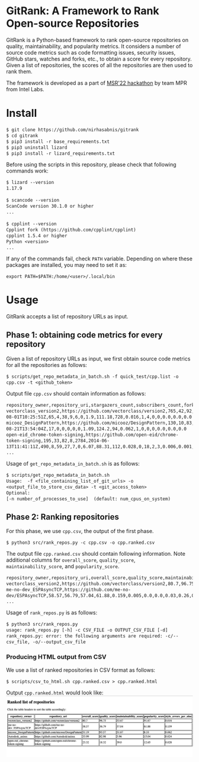 # GitRank: A Framework to Rank Open-source Repositories

GitRank is a Python-based framework to rank open-source repositories on quality, maintainability, and popularity metrics. It considers a number of source code metrics such as code formatting issues, security issues, GitHub stars, watches and forks, etc., to obtain a score for every repository. Given a list of repositories, the scores of all the repositories are then used to rank them.

The framework is developed as a part of [MSR'22 hackathon](https://conf.researchr.org/track/msr-2022/msrhackathon2022) by team MPR from Intel Labs.

# Install

```
$ git clone https://github.com/nirhasabnis/gitrank
$ cd gitrank
$ pip3 install -r base_requirements.txt
$ pip3 uninstall lizard
$ pip3 install -r lizard_requirements.txt
```

Before using the scripts in this repository, please check that following commands work:
```
$ lizard --version
1.17.9

$ scancode --version
ScanCode version 30.1.0 or higher
...

$ cpplint --version
Cpplint fork (https://github.com/cpplint/cpplint)
cpplint 1.5.4 or higher
Python <version> 
...
```

If any of the commands fail, check `PATH` variable. Depending on where these packages are installed, you may need to set it as:
```
export PATH=$PATH:/home/<user>/.local/bin
```

# Usage

GitRank accepts a list of repository URLs as input.

## Phase 1: obtaining code metrics for every repository

Given a list of repository URLs as input, we first obtain source code metrics for all the repositories as follows:
```
$ scripts/get_repo_metadata_in_batch.sh -f quick_test/cpp.list -o cpp.csv -t <github_token>
```

Output file `cpp.csv` should contain information as follows:
```
repository_owner,repository_uri,stargazers_count,subscribers_count,forks_count,open_issues,repo_age_in_days,created_at,num_commits,open_issues_and_pr_now,closed_issues_and_pr_over_two_year,closed_issues_and_pr_over_one_year,closed_issues_and_pr_over_six_months,closed_issues_and_pr_over_one_month,average_cyclomatic_complexity_for_repo,average_maintainability_index_for_repo,style_errors,style_errors_per_nloc,is_valid_license,security_notes,security_warnings,security_errors,security_notes_per_nloc,security_warnings_per_nloc,security_errors_per_nloc
vectorclass_version2,https://github.com/vectorclass/version2,765,42,92,4,909,2019-08-01T10:25:51Z,65,4,38,9,6,0,1.9,111.18,728,0.016,1,4,0,0,0.0,0.0,0.0
micooz_DesignPattern,https://github.com/micooz/DesignPattern,130,10,83,1,2350,2015-08-21T13:54:04Z,17,0,0,0,0,0,1.09,124.2,94,0.062,1,0,0,0,0.0,0.0,0.0
open-eid_chrome-token-signing,https://github.com/open-eid/chrome-token-signing,195,33,82,8,2784,2014-06-13T11:41:11Z,490,8,59,27,7,0,6.07,88.31,112,0.028,0,18,2,3,0.006,0.001,0.001
...
```

Usage of `get_repo_metadata_in_batch.sh` is as follows:
```
$ scripts/get_repo_metadata_in_batch.sh 
Usage:  -f <file_containing_list_of_git_urls> -o <output_file_to_store_csv_data> -t <git_access_token>
Optional:
[-n number_of_processes_to_use]  (default: num_cpus_on_system)
```

## Phase 2: Ranking repositories

For this phase, we use `cpp.csv`, the output of the first phase.
```
$ python3 src/rank_repos.py -c cpp.csv -o cpp.ranked.csv
```

The output file `cpp.ranked.csv` should contain following information. Note additional columns for `overall_score`, `quality_score`, `maintainability_score`, and `popularity_score`.
```
repository_owner,repository_uri,overall_score,quality_score,maintainability_score,popularity_score,style_errors_per_nloc,security_notes_per_nloc,security_warnings_per_nloc,security_errors_per_nloc,subscribers_count_by_age,stargazers_count_by_age,forks_count_by_age,average_cyclomatic_complexity_for_repo_pct
vectorclass_version2,https://github.com/vectorclass/version2,80.7,96.75,53.67,91.67,0.016,0.0,0.0,0.0,0.05,0.84,0.1,16.27
me-no-dev_ESPAsyncTCP,https://github.com/me-no-dev/ESPAsyncTCP,58.57,56.79,57.04,61.88,0.159,0.005,0.0,0.0,0.03,0.26,0.13,32.73
...
```

Usage of `rank_repos.py` is as follows:
```
$ python3 src/rank_repos.py 
usage: rank_repos.py [-h] -c CSV_FILE -o OUTPUT_CSV_FILE [-d]
rank_repos.py: error: the following arguments are required: -c/--csv_file, -o/--output_csv_file
```

### Producing HTML output from CSV

We use a list of ranked repositories in CSV format as follows:
```
$ scripts/csv_to_html.sh cpp.ranked.csv > cpp.ranked.html
```

Output `cpp.ranked.html` would look like:
![HTML output](fig/cpp.ranked.html.png)
